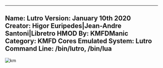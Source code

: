 -----------------------
Name: Lutro
Version: January 10th 2020
Creator: Higor Euripedes|Jean-Andre Santoni|Libretro
HMOD By: KMFDManic
Category: KMFD Cores
Emulated System: Lutro
Command Line: /bin/lutro, /bin/lua
-----------------------
![km](https://i.imgur.com/Q14tlTh.png)
